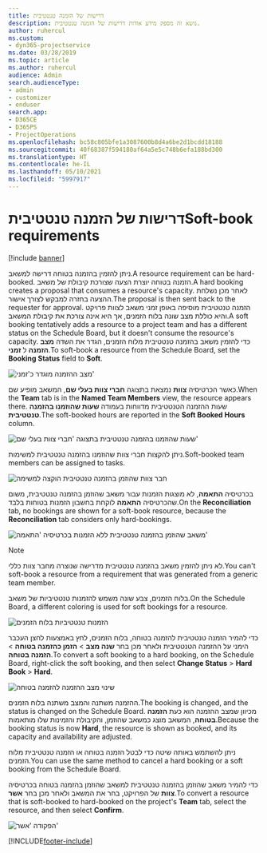 ```yaml
---
title: דרישות של הזמנה טנטטיבית
description: נושא זה מספק מידע אודות דרישות של הזמנה טנטטיבית.
author: ruhercul
ms.custom:
- dyn365-projectservice
ms.date: 03/28/2019
ms.topic: article
ms.author: ruhercul
audience: Admin
search.audienceType:
- admin
- customizer
- enduser
search.app:
- D365CE
- D365PS
- ProjectOperations
ms.openlocfilehash: bc58c805bfe1a3087600b8d4a6be2d1bcdd18188
ms.sourcegitcommit: 40f68387f594180af64a5e5c748b6efa188bd300
ms.translationtype: HT
ms.contentlocale: he-IL
ms.lasthandoff: 05/10/2021
ms.locfileid: "5997917"
---
```

# <a name="soft-book-requirements"></a><span data-ttu-id="26d62-103">דרישות של הזמנה טנטטיבית</span><span class="sxs-lookup"><span data-stu-id="26d62-103">Soft-book requirements</span></span>

[!include [banner](../includes/psa-now-project-operations.md)]

<span data-ttu-id="26d62-104">ניתן להזמין בהזמנה בטוחה דרישה למשאב.</span><span class="sxs-lookup"><span data-stu-id="26d62-104">A resource requirement can be hard-booked.</span></span> <span data-ttu-id="26d62-105">הזמנה בטוחה יוצרת הצעה שצורכת קיבולת של משאב.</span><span class="sxs-lookup"><span data-stu-id="26d62-105">A hard booking creates a proposal that consumes a resource's capacity.</span></span> <span data-ttu-id="26d62-106">לאחר מכן נשלחת ההצעה בחזרה למבקש לצורך אישור.</span><span class="sxs-lookup"><span data-stu-id="26d62-106">The proposal is then sent back to the requester for approval.</span></span> <span data-ttu-id="26d62-107">הזמנה טנטטיבית מוסיפה באופן זמני משאב לצוות פרויקט והיא כוללת מצב שונה בלוח הזמנים, אך היא אינה צורכת את קיבולת המשאב.</span><span class="sxs-lookup"><span data-stu-id="26d62-107">A soft booking tentatively adds a resource to a project team and has a different status on the Schedule Board, but it doesn't consume the resource's capacity.</span></span> <span data-ttu-id="26d62-108">כדי להזמין משאב בהזמנה טנטטיבית מלוח הזמנים, הגדר את השדה **מצב הזמנה** ל **זמני**.</span><span class="sxs-lookup"><span data-stu-id="26d62-108">To soft-book a resource from the Schedule Board, set the **Booking Status** field to **Soft**.</span></span>

![מצב ההזמנה מוגדר כ'זמני'](media/Resource-Management-image77.png)

<span data-ttu-id="26d62-110">כאשר הכרטיסיה **צוות** נמצאת בתצוגה **חברי צוות בעלי שם**, המשאב מופיע שם.</span><span class="sxs-lookup"><span data-stu-id="26d62-110">When the **Team** tab is in the **Named Team Members** view, the resource appears there.</span></span> <span data-ttu-id="26d62-111">שעות ההזמנה הטנטטיבית מדווחות בעמודה **שעות שהוזמנו בהזמנה טנטטיבית**.</span><span class="sxs-lookup"><span data-stu-id="26d62-111">The soft-booked hours are reported in the **Soft Booked Hours** column.</span></span>

![שעות שהוזמנו בהזמנה טנטטיבית בתצוגה 'חברי צוות בעלי שם'](media/Resource-Management-image78.png)

<span data-ttu-id="26d62-113">ניתן להקצות חברי צוות שהוזמנו בהזמנה טנטטיבית למשימות.</span><span class="sxs-lookup"><span data-stu-id="26d62-113">Soft-booked team members can be assigned to tasks.</span></span>

![חבר צוות שהוזמן בהזמנה טנטטיבית הוקצה למשימה](media/Resource-Management-image79.png)

<span data-ttu-id="26d62-115">בכרטיסיה **התאמה**, לא מוצגות הזמנות עבור משאב שהוזמן בהזמנה טנטטיבית, משום שהכרטיסיה **התאמה** לוקחת בחשבון הזמנות בטוחות בלבד.</span><span class="sxs-lookup"><span data-stu-id="26d62-115">On the **Reconciliation** tab, no bookings are shown for a soft-book resource, because the **Reconciliation** tab considers only hard-bookings.</span></span>

![משאב שהוזמן בהזמנה טנטטיבית ללא הזמנות בכרטיסיה 'התאמה'](media/Resource-Management-image80.png)

> [!NOTE]
> <span data-ttu-id="26d62-117">לא ניתן להזמין משאב בהזמנה טנטטיבית מדרישה שנוצרה מחבר צוות כללי.</span><span class="sxs-lookup"><span data-stu-id="26d62-117">You can't soft-book a resource from a requirement that was generated from a generic team member.</span></span>

<span data-ttu-id="26d62-118">בלוח הזמנים, צבע שונה משמש להזמנות טנטטיביות של משאב.</span><span class="sxs-lookup"><span data-stu-id="26d62-118">On the Schedule Board, a different coloring is used for soft bookings for a resource.</span></span>

![הזמנות טנטטיביות בלוח הזמנים](media/Resource-Management-image81.png)

<span data-ttu-id="26d62-120">כדי להמיר הזמנה טנטטיבית להזמנה בטוחה, בלוח הזמנים, לחץ באמצעות לחצן העכבר הימני על ההזמנה הטנטטיבית ולאחר מכן בחר **שנה מצב** \> **הזמן כהזמנה בטוחה** \> **הזמנה בטוחה**.</span><span class="sxs-lookup"><span data-stu-id="26d62-120">To convert a soft booking to a hard booking, on the Schedule Board, right-click the soft booking, and then select **Change Status** \> **Hard Book** \> **Hard**.</span></span>

![שינוי מצב ההזמנה להזמנה בטוחה](media/Resource-Management-image82.png)

<span data-ttu-id="26d62-122">ההזמנה משתנה והמצב משתנה בלוח הזמנים.</span><span class="sxs-lookup"><span data-stu-id="26d62-122">The booking is changed, and the status is changed on the Schedule Board.</span></span> <span data-ttu-id="26d62-123">מכיוון שמצב ההזמנה הוא כעת **הזמנה בטוחה**, המשאב מוצג כמשאב שהוזמן, והקיבולת והזמינות שלו מותאמות.</span><span class="sxs-lookup"><span data-stu-id="26d62-123">Because the booking status is now **Hard**, the resource is shown as booked, and its capacity and availability are adjusted.</span></span>

<span data-ttu-id="26d62-124">ניתן להשתמש באותה שיטה כדי לבטל הזמנה בטוחה או הזמנה טנטטיבית מלוח הזמנים.</span><span class="sxs-lookup"><span data-stu-id="26d62-124">You can use the same method to cancel a hard booking or a soft booking from the Schedule Board.</span></span>

<span data-ttu-id="26d62-125">כדי להמיר משאב שהוזמן בהזמנה טנטטיבית למשאב שהוזמן בהזמנה בטוחה בכרטיסיה **צוות** של הפרויקט, בחר את המשאב ולאחר מכן בחר **אשר**.</span><span class="sxs-lookup"><span data-stu-id="26d62-125">To convert a resource that is soft-booked to hard-booked on the project's **Team** tab, select the resource, and then select **Confirm**.</span></span>

![הפקודה 'אשר'](media/Resource-Management-image83.png)


[!INCLUDE[footer-include](../includes/footer-banner.md)]